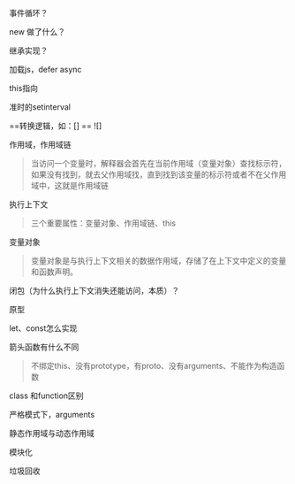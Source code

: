 

事件循环？

new 做了什么？

继承实现？

加载js，defer async

this指向

准时的setinterval

==转换逻辑，如：[] == ![]

作用域，作用域链

> 当访问一个变量时，解释器会首先在当前作用域（变量对象）查找标示符，如果没有找到，就去父作用域找，直到找到该变量的标示符或者不在父作用域中，这就是作用域链

执行上下文

> 三个重要属性：变量对象、作用域链、this

变量对象

> 变量对象是与执行上下文相关的数据作用域，存储了在上下文中定义的变量和函数声明。

闭包（为什么执行上下文消失还能访问，本质）？

原型

let、const怎么实现

箭头函数有什么不同

> 不绑定this、没有prototype，有proto、没有arguments、不能作为构造函数

class 和function区别

严格模式下，arguments

静态作用域与动态作用域

模块化

垃圾回收





